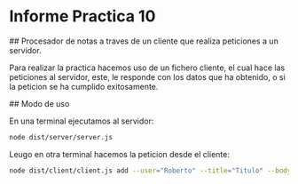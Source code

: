 # Informe Practica 10

## Procesador de notas a traves de un cliente que realiza peticiones a un servidor.

Para realizar la practica hacemos uso de un fichero cliente, el cual hace las peticiones al servidor, este, le responde con los datos que ha obtenido, o si la peticion se ha cumplido exitosamente.

## Modo de uso

En una terminal ejecutamos al servidor:

```bash
node dist/server/server.js
```

Leugo en otra terminal hacemos la peticion desde el cliente:

```bash
node dist/client/client.js add --user="Roberto" --title="Titulo" --body="Cuerpo" --color="green"
```